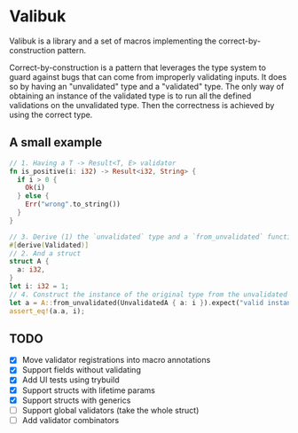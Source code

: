 # Valibuk

Valibuk is a library and a set of macros implementing the correct-by-construction pattern.

Correct-by-construction is a pattern that leverages the type system to guard against bugs that can come from improperly validating inputs. It does so by having an "unvalidated" type and a "validated" type. The only way of obtaining an instance of the validated type is to run all the defined validations on the unvalidated type. Then the correctness is achieved by using the correct type.

## A small example

```rust
// 1. Having a T -> Result<T, E> validator
fn is_positive(i: i32) -> Result<i32, String> {
  if i > 0 {
    Ok(i)
  } else {
    Err("wrong".to_string())
  }
}

// 3. Derive (1) the `unvalidated` type and a `from_unvalidated` function
#[derive(Validated)]
// 2. And a struct 
struct A {
  a: i32,
}
let i: i32 = 1;
// 4. Construct the instance of the original type from the unvalidated version
let a = A::from_unvalidated(UnvalidatedA { a: i }).expect("valid instance");
assert_eq!(a.a, i);
```

## TODO

- [x] Move validator registrations into macro annotations
- [x] Support fields without validating
- [x] Add UI tests using trybuild
- [x] Support structs with lifetime params
- [x] Support structs with generics
- [ ] Support global validators (take the whole struct)
- [ ] Add validator combinators

